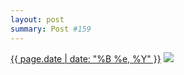 ```yaml
---
layout: post
summary: Post #159
---
```


<p>
  <time><a href="/159">{{ page.date | date: "%B %e, %Y" }}</a></time>
  <a href="/159"><img src="{{ site.assets_url }}/159-640.jpg" srcset="{{ site.assets_url }}/159-1280.jpg 1280w, {{ site.assets_url }}/159-960.jpg 960w, {{ site.assets_url }}/159-640.jpg 640w, {{ site.assets_url }}/159-320.jpg 320w" sizes="(min-width: 700px) 50vw, calc(100vw - 2rem)" /></a>
</p>
